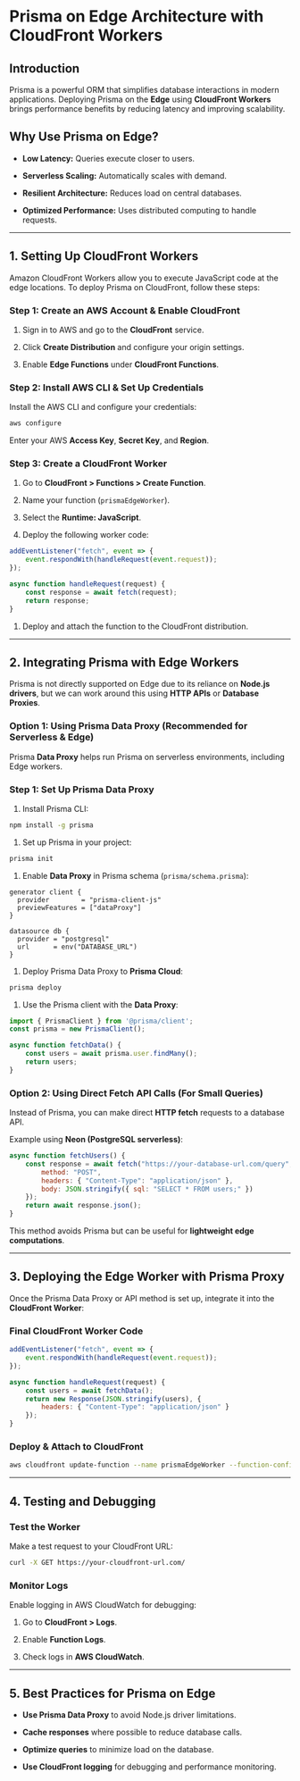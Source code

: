 # **Prisma on Edge Architecture with CloudFront Workers**

## **Introduction**

Prisma is a powerful ORM that simplifies database interactions in modern applications. Deploying Prisma on the **Edge** using **CloudFront Workers** brings performance benefits by reducing latency and improving scalability.

## **Why Use Prisma on Edge?**

*   **Low Latency:** Queries execute closer to users.

*   **Serverless Scaling:** Automatically scales with demand.

*   **Resilient Architecture:** Reduces load on central databases.

*   **Optimized Performance:** Uses distributed computing to handle requests.

***

## **1. Setting Up CloudFront Workers**

Amazon CloudFront Workers allow you to execute JavaScript code at the edge locations. To deploy Prisma on CloudFront, follow these steps:

### **Step 1: Create an AWS Account & Enable CloudFront**

1.  Sign in to AWS and go to the **CloudFront** service.

2.  Click **Create Distribution** and configure your origin settings.

3.  Enable **Edge Functions** under **CloudFront Functions**.

### **Step 2: Install AWS CLI & Set Up Credentials**

Install the AWS CLI and configure your credentials:

```bash
aws configure
```

Enter your AWS **Access Key**, **Secret Key**, and **Region**.

### **Step 3: Create a CloudFront Worker**

1.  Go to **CloudFront > Functions > Create Function**.

2.  Name your function (`prismaEdgeWorker`).

3.  Select the **Runtime: JavaScript**.

4.  Deploy the following worker code:

```javascript
addEventListener("fetch", event => {
    event.respondWith(handleRequest(event.request));
});

async function handleRequest(request) {
    const response = await fetch(request);
    return response;
}
```

1.  Deploy and attach the function to the CloudFront distribution.

***

## **2. Integrating Prisma with Edge Workers**

Prisma is not directly supported on Edge due to its reliance on **Node.js drivers**, but we can work around this using **HTTP APIs** or **Database Proxies**.

### **Option 1: Using Prisma Data Proxy (Recommended for Serverless & Edge)**

Prisma **Data Proxy** helps run Prisma on serverless environments, including Edge workers.

### **Step 1: Set Up Prisma Data Proxy**

1.  Install Prisma CLI:

```bash
npm install -g prisma
```

1.  Set up Prisma in your project:

```bash
prisma init
```

1.  Enable **Data Proxy** in Prisma schema (`prisma/schema.prisma`):

```prisma
generator client {
  provider        = "prisma-client-js"
  previewFeatures = ["dataProxy"]
}

datasource db {
  provider = "postgresql"
  url      = env("DATABASE_URL")
}
```

1.  Deploy Prisma Data Proxy to **Prisma Cloud**:

```bash
prisma deploy
```

1.  Use the Prisma client with the **Data Proxy**:

```javascript
import { PrismaClient } from '@prisma/client';
const prisma = new PrismaClient();

async function fetchData() {
    const users = await prisma.user.findMany();
    return users;
}
```

### **Option 2: Using Direct Fetch API Calls (For Small Queries)**

Instead of Prisma, you can make direct **HTTP fetch** requests to a database API.

Example using **Neon (PostgreSQL serverless)**:

```javascript
async function fetchUsers() {
    const response = await fetch("https://your-database-url.com/query", {
        method: "POST",
        headers: { "Content-Type": "application/json" },
        body: JSON.stringify({ sql: "SELECT * FROM users;" })
    });
    return await response.json();
}
```

This method avoids Prisma but can be useful for **lightweight edge computations**.

***

## **3. Deploying the Edge Worker with Prisma Proxy**

Once the Prisma Data Proxy or API method is set up, integrate it into the **CloudFront Worker**:

### **Final CloudFront Worker Code**

```javascript
addEventListener("fetch", event => {
    event.respondWith(handleRequest(event.request));
});

async function handleRequest(request) {
    const users = await fetchData();
    return new Response(JSON.stringify(users), {
        headers: { "Content-Type": "application/json" }
    });
}
```

### **Deploy & Attach to CloudFront**

```bash
aws cloudfront update-function --name prismaEdgeWorker --function-config function.conf
```

***

## **4. Testing and Debugging**

### **Test the Worker**

Make a test request to your CloudFront URL:

```bash
curl -X GET https://your-cloudfront-url.com/
```

### **Monitor Logs**

Enable logging in AWS CloudWatch for debugging:

1.  Go to **CloudFront > Logs**.

2.  Enable **Function Logs**.

3.  Check logs in **AWS CloudWatch**.

***

## **5. Best Practices for Prisma on Edge**

*   **Use Prisma Data Proxy** to avoid Node.js driver limitations.

*   **Cache responses** where possible to reduce database calls.

*   **Optimize queries** to minimize load on the database.

*   **Use CloudFront logging** for debugging and performance monitoring.

